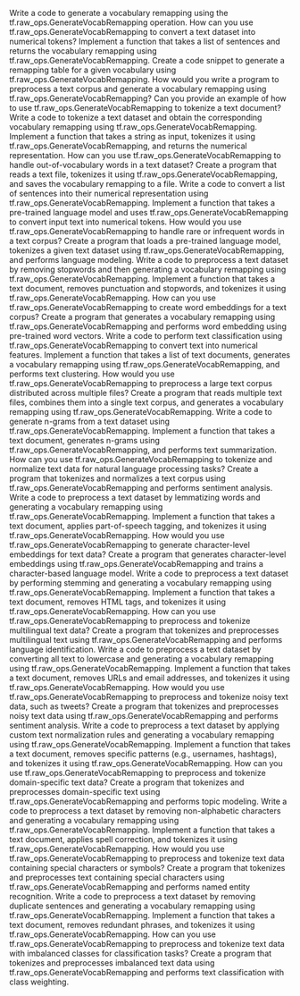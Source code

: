 Write a code to generate a vocabulary remapping using the tf.raw_ops.GenerateVocabRemapping operation.
How can you use tf.raw_ops.GenerateVocabRemapping to convert a text dataset into numerical tokens?
Implement a function that takes a list of sentences and returns the vocabulary remapping using tf.raw_ops.GenerateVocabRemapping.
Create a code snippet to generate a remapping table for a given vocabulary using tf.raw_ops.GenerateVocabRemapping.
How would you write a program to preprocess a text corpus and generate a vocabulary remapping using tf.raw_ops.GenerateVocabRemapping?
Can you provide an example of how to use tf.raw_ops.GenerateVocabRemapping to tokenize a text document?
Write a code to tokenize a text dataset and obtain the corresponding vocabulary remapping using tf.raw_ops.GenerateVocabRemapping.
Implement a function that takes a string as input, tokenizes it using tf.raw_ops.GenerateVocabRemapping, and returns the numerical representation.
How can you use tf.raw_ops.GenerateVocabRemapping to handle out-of-vocabulary words in a text dataset?
Create a program that reads a text file, tokenizes it using tf.raw_ops.GenerateVocabRemapping, and saves the vocabulary remapping to a file.
Write a code to convert a list of sentences into their numerical representation using tf.raw_ops.GenerateVocabRemapping.
Implement a function that takes a pre-trained language model and uses tf.raw_ops.GenerateVocabRemapping to convert input text into numerical tokens.
How would you use tf.raw_ops.GenerateVocabRemapping to handle rare or infrequent words in a text corpus?
Create a program that loads a pre-trained language model, tokenizes a given text dataset using tf.raw_ops.GenerateVocabRemapping, and performs language modeling.
Write a code to preprocess a text dataset by removing stopwords and then generating a vocabulary remapping using tf.raw_ops.GenerateVocabRemapping.
Implement a function that takes a text document, removes punctuation and stopwords, and tokenizes it using tf.raw_ops.GenerateVocabRemapping.
How can you use tf.raw_ops.GenerateVocabRemapping to create word embeddings for a text corpus?
Create a program that generates a vocabulary remapping using tf.raw_ops.GenerateVocabRemapping and performs word embedding using pre-trained word vectors.
Write a code to perform text classification using tf.raw_ops.GenerateVocabRemapping to convert text into numerical features.
Implement a function that takes a list of text documents, generates a vocabulary remapping using tf.raw_ops.GenerateVocabRemapping, and performs text clustering.
How would you use tf.raw_ops.GenerateVocabRemapping to preprocess a large text corpus distributed across multiple files?
Create a program that reads multiple text files, combines them into a single text corpus, and generates a vocabulary remapping using tf.raw_ops.GenerateVocabRemapping.
Write a code to generate n-grams from a text dataset using tf.raw_ops.GenerateVocabRemapping.
Implement a function that takes a text document, generates n-grams using tf.raw_ops.GenerateVocabRemapping, and performs text summarization.
How can you use tf.raw_ops.GenerateVocabRemapping to tokenize and normalize text data for natural language processing tasks?
Create a program that tokenizes and normalizes a text corpus using tf.raw_ops.GenerateVocabRemapping and performs sentiment analysis.
Write a code to preprocess a text dataset by lemmatizing words and generating a vocabulary remapping using tf.raw_ops.GenerateVocabRemapping.
Implement a function that takes a text document, applies part-of-speech tagging, and tokenizes it using tf.raw_ops.GenerateVocabRemapping.
How would you use tf.raw_ops.GenerateVocabRemapping to generate character-level embeddings for text data?
Create a program that generates character-level embeddings using tf.raw_ops.GenerateVocabRemapping and trains a character-based language model.
Write a code to preprocess a text dataset by performing stemming and generating a vocabulary remapping using tf.raw_ops.GenerateVocabRemapping.
Implement a function that takes a text document, removes HTML tags, and tokenizes it using tf.raw_ops.GenerateVocabRemapping.
How can you use tf.raw_ops.GenerateVocabRemapping to preprocess and tokenize multilingual text data?
Create a program that tokenizes and preprocesses multilingual text using tf.raw_ops.GenerateVocabRemapping and performs language identification.
Write a code to preprocess a text dataset by converting all text to lowercase and generating a vocabulary remapping using tf.raw_ops.GenerateVocabRemapping.
Implement a function that takes a text document, removes URLs and email addresses, and tokenizes it using tf.raw_ops.GenerateVocabRemapping.
How would you use tf.raw_ops.GenerateVocabRemapping to preprocess and tokenize noisy text data, such as tweets?
Create a program that tokenizes and preprocesses noisy text data using tf.raw_ops.GenerateVocabRemapping and performs sentiment analysis.
Write a code to preprocess a text dataset by applying custom text normalization rules and generating a vocabulary remapping using tf.raw_ops.GenerateVocabRemapping.
Implement a function that takes a text document, removes specific patterns (e.g., usernames, hashtags), and tokenizes it using tf.raw_ops.GenerateVocabRemapping.
How can you use tf.raw_ops.GenerateVocabRemapping to preprocess and tokenize domain-specific text data?
Create a program that tokenizes and preprocesses domain-specific text using tf.raw_ops.GenerateVocabRemapping and performs topic modeling.
Write a code to preprocess a text dataset by removing non-alphabetic characters and generating a vocabulary remapping using tf.raw_ops.GenerateVocabRemapping.
Implement a function that takes a text document, applies spell correction, and tokenizes it using tf.raw_ops.GenerateVocabRemapping.
How would you use tf.raw_ops.GenerateVocabRemapping to preprocess and tokenize text data containing special characters or symbols?
Create a program that tokenizes and preprocesses text containing special characters using tf.raw_ops.GenerateVocabRemapping and performs named entity recognition.
Write a code to preprocess a text dataset by removing duplicate sentences and generating a vocabulary remapping using tf.raw_ops.GenerateVocabRemapping.
Implement a function that takes a text document, removes redundant phrases, and tokenizes it using tf.raw_ops.GenerateVocabRemapping.
How can you use tf.raw_ops.GenerateVocabRemapping to preprocess and tokenize text data with imbalanced classes for classification tasks?
Create a program that tokenizes and preprocesses imbalanced text data using tf.raw_ops.GenerateVocabRemapping and performs text classification with class weighting.